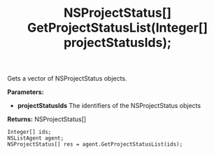 ﻿---
uid: crmscript_ref_NSListAgent_GetProjectStatusList
title: NSProjectStatus[] GetProjectStatusList(Integer[]  projectStatusIds);
intellisense: NSListAgent.GetProjectStatusList
keywords: NSListAgent, GetProjectStatusList
so.topic: reference
---

Gets a vector of NSProjectStatus objects.

**Parameters:**
 - **projectStatusIds** The identifiers of the NSProjectStatus objects

**Returns:** NSProjectStatus[]

```crmscript
Integer[] ids;
NSListAgent agent;
NSProjectStatus[] res = agent.GetProjectStatusList(ids);
```

